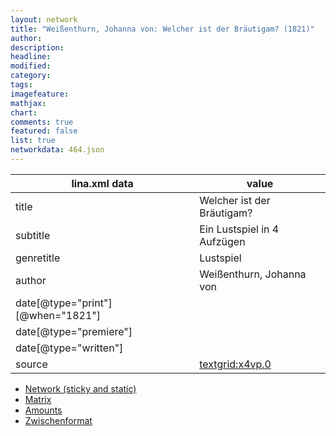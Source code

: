 ```yaml
---
layout: network
title: "Weißenthurn, Johanna von: Welcher ist der Bräutigam? (1821)"
author:
description:
headline:
modified:
category:
tags:
imagefeature: 
mathjax: 
chart: 
comments: true
featured: false
list: true
networkdata: 464.json
---
```

lina.xml data  | value
------------- | -------------
title|Welcher ist der Bräutigam?
subtitle|Ein Lustspiel in 4 Aufzügen
genretitle|Lustspiel
author|Weißenthurn, Johanna von
date[@type="print"][@when="1821"]|
date[@type="premiere"]|
date[@type="written"]|
source|[textgrid:x4vp.0](https://textgridlab.org/1.0/tgcrud-public/rest/textgrid:x4vp.0/data)



* [Network (sticky and static)](/linas/network464)
* [Matrix](/linas/matrix464)
* [Amounts](/linas/amount464)
* [Zwischenformat](/linas/lina464 )
